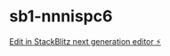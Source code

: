# sb1-nnnispc6

[Edit in StackBlitz next generation editor ⚡️](https://stackblitz.com/~/github.com/sapasaja/sb1-nnnispc6)